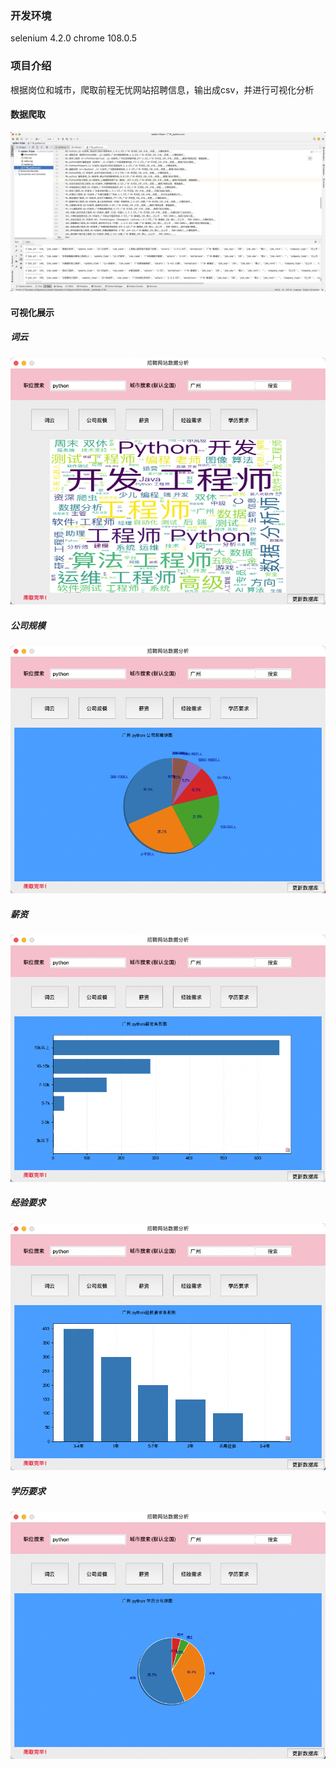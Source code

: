 ### 开发环境
selenium 4.2.0
chrome 108.0.5

### 项目介绍
根据岗位和城市，爬取前程无忧网站招聘信息，输出成csv，并进行可视化分析


#### 数据爬取
![img.png](img/img.png)

#### 可视化展示
##### 词云
![img.png](img/img_5.png)
##### 公司规模
![img_1.png](img/img_1.png)
##### 薪资
![img_2.png](img/img_2.png)
##### 经验要求
![img_3.png](img/img_3.png)
##### 学历要求
![img_4.png](img/img_4.png)
